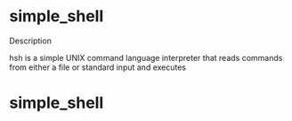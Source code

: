
# simple_shell

Description

hsh is a simple UNIX command language interpreter that reads commands from either a file or standard input and executes

# simple_shell
